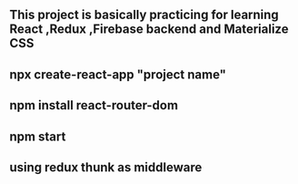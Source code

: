 ## This project is basically practicing for learning React ,Redux ,Firebase backend and Materialize CSS

## npx create-react-app "project name"
## npm install react-router-dom
## npm start
## using redux thunk as middleware